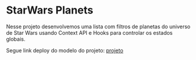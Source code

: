 # StarWars Planets
Nesse projeto desenvolvemos uma lista com filtros de planetas do universo de Star Wars usando Context API e Hooks para controlar os estados globais.

Segue link deploy do modelo do projeto: 
<a href="https://cassiojuniorr.github.io/starwars/" target="blank">projeto</a>